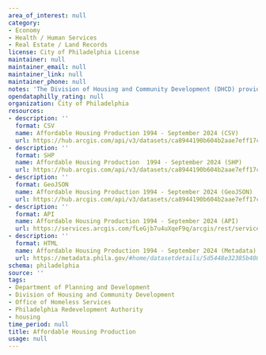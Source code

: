 ```yaml
---
area_of_interest: null
category:
- Economy
- Health / Human Services
- Real Estate / Land Records
license: City of Philadelphia License
maintainer: null
maintainer_email: null
maintainer_link: null
maintainer_phone: null
notes: 'The Division of Housing and Community Development (DHCD) provides funding to developers to build and maintain affordable housing units throughout the city. This dataset includes all DHCD-funded housing projects completed since 1994 for which there is data.'
opendataphilly_rating: null
organization: City of Philadelphia
resources:
- description: ''
  format: CSV
  name: Affordable Housing Production 1994 - September 2024 (CSV)
  url: https://hub.arcgis.com/api/v3/datasets/ca8944190b604b2aae7eff17c8dd9ef5_0/downloads/data?format=csv&spatialRefId=3857&where=1%3D1
- description: ''
  format: SHP
  name: Affordable Housing Production  1994 - September 2024 (SHP)
  url: https://hub.arcgis.com/api/v3/datasets/ca8944190b604b2aae7eff17c8dd9ef5_0/downloads/data?format=shp&spatialRefId=3857&where=1%3D1
- description: ''
  format: GeoJSON
  name: Affordable Housing Production 1994 - September 2024 (GeoJSON)
  url: https://hub.arcgis.com/api/v3/datasets/ca8944190b604b2aae7eff17c8dd9ef5_0/downloads/data?format=geojson&spatialRefId=4326&where=1%3D1
- description: ''
  format: API
  name: Affordable Housing Production 1994 - September 2024 (API)
  url: https://services.arcgis.com/fLeGjb7u4uXqeF9q/arcgis/rest/services/AffordableHousingProduction/FeatureServer/0/query?outFields=*&where=1%3D1
- description: ''
  format: HTML
  name: Affordable Housing Production 1994 - September 2024 (Metadata)
  url: https://metadata.phila.gov/#home/datasetdetails/5d5448e32385b40011d09425/representationdetails/5d5448e42385b40011d09429/
schema: philadelphia
source: ''
tags:
- Department of Planning and Development
- Division of Housing and Community Development
- Office of Homeless Services
- Philadelphia Redevelopment Authority
- housing
time_period: null
title: Affordable Housing Production
usage: null
---
```

